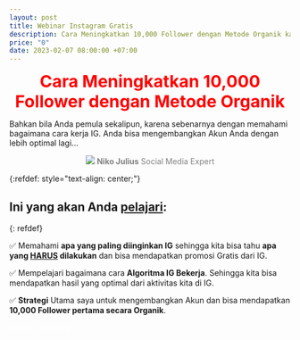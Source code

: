 ```yaml
---
layout: post
title: Webinar Instagram Gratis
description: Cara Meningkatkan 10,000 Follower dengan Metode Organik kamu sekarang!
price: "0"
date: 2023-02-07 08:00:00 +07:00
---
```


<center><span style="color:red;font-weight:700;font-size:30px">
	Cara Meningkatkan 10,000 Follower dengan Metode Organik
</span></center>

Bahkan bila Anda pemula sekalipun, karena sebenarnya dengan memahami bagaimana cara kerja IG. Anda bisa mengembangkan Akun Anda dengan lebih optimal lagi...

<p align="center">
  <img src="https://nikojulius.com/lp/assets/webinar-kelas-instagram-organik/images/nikojulius.png" />
	<span style="color:grey;"><b>Niko Julius</b></span>
	<span style="color:grey;">Social Media Expert</span>
</p>

{:refdef: style="text-align: center;"}
## Ini yang akan Anda <u>pelajari</u>:
{: refdef}

✅ Memahami **apa yang paling diinginkan IG** sehingga kita bisa tahu **apa yang <u>HARUS</u> dilakukan** dan bisa mendapatkan promosi Gratis dari IG.

✅ Mempelajari bagaimana cara **Algoritma IG Bekerja**. Sehingga kita bisa mendapatkan hasil yang optimal dari aktivitas kita di IG.

✅ **Strategi** Utama saya untuk mengembangkan Akun dan bisa mendapatkan **10,000 Follower pertama secara Organik**.


<a href="https://nikojulius.com/member/aff/go/muhnurulhakim?i=8" target="_blank" rel="noopener" class="bg-emerald-500 hover:bg-emerald-600 block py-3 px-4 rounded-lg w-full text-center mt-4" style="color:white;text-decoration:none">
				Daftar Sekarang
</a>

